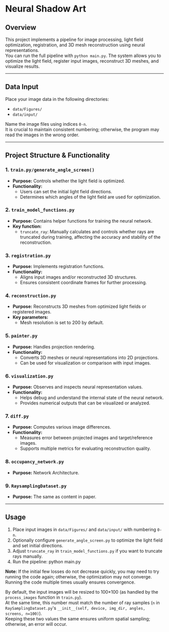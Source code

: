 # Neural Shadow Art

## Overview
This project implements a pipeline for image processing, light field optimization, registration, and 3D mesh reconstruction using neural representations.  
You can run the full pipeline with `python main.py`. The system allows you to optimize the light field, register input images, reconstruct 3D meshes, and visualize results.

---

## Data Input

Place your image data in the following directories:

- `data/Figures/`
- `data/input/`

Name the image files using indices `0-n`.  
It is crucial to maintain consistent numbering; otherwise, the program may read the images in the wrong order.

---

## Project Structure & Functionality

### 1. `train.py/generate_angle_screen()`
- **Purpose:** Controls whether the light field is optimized.  
- **Functionality:**  
  - Users can set the initial light field directions.  
  - Determines which angles of the light field are used for optimization.

### 2. `train_model_functions.py`
- **Purpose:** Contains helper functions for training the neural network.  
- **Key function:**
  - `truncate_ray`: Manually calculates and controls whether rays are truncated during training, affecting the accuracy and stability of the reconstruction.

### 3. `registration.py`
- **Purpose:** Implements registration functions.  
- **Functionality:**  
  - Aligns input images and/or reconstructed 3D structures.  
  - Ensures consistent coordinate frames for further processing.

### 4. `reconstruction.py`
- **Purpose:** Reconstructs 3D meshes from optimized light fields or registered images.  
- **Key parameters:**  
  - Mesh resolution is set to 200 by default.

### 5. `painter.py`
- **Purpose:** Handles projection rendering.  
- **Functionality:**  
  - Converts 3D meshes or neural representations into 2D projections.  
  - Can be used for visualization or comparison with input images.

### 6. `visualization.py`
- **Purpose:** Observes and inspects neural representation values.  
- **Functionality:**  
  - Helps debug and understand the internal state of the neural network.  
  - Provides numerical outputs that can be visualized or analyzed.

### 7. `diff.py`
- **Purpose:** Computes various image differences.  
- **Functionality:**  
  - Measures error between projected images and target/reference images.  
  - Supports multiple metrics for evaluating reconstruction quality.
 
### 8. `occupancy_network.py`
- **Purpose:** Network Architecture.  
 
### 9. `RaysamplingDataset.py`
- **Purpose:** The same as content in paper.

---

## Usage

1. Place input images in `data/Figures/` and `data/input/` with numbering `0-n`.  
2. Optionally configure `generate_angle_screen.py` to optimize the light field and set initial directions.  
3. Adjust `truncate_ray` in `train_model_functions.py` if you want to truncate rays manually.  
4. Run the pipeline:
python main.py

**Note:** If the initial few losses do not decrease quickly, you may need to try running the code again; otherwise, the optimization may not converge. Running the code multiple times usually ensures convergence.

By default, the input images will be resized to 100×100 (as handled by the `process_images` function in `train.py`).  
At the same time, this number must match the number of ray samples (`n` in `RaySamplingDataset.py`'s `__init__(self, device, img_dir, angles, screens, n=100)`).  
Keeping these two values the same ensures uniform spatial sampling; otherwise, an error will occur.


